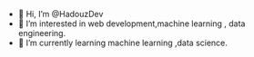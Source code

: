 - 👋 Hi, I’m @HadouzDev
- 👀 I’m interested in  web development,machine learning , data engineering.
- 🌱 I’m currently learning machine learning ,data science.

<!---
HadouzDev/HadouzDev is a ✨ special ✨ repository because its `README.md` (this file) appears on your GitHub profile.
You can click the Preview link to take a look at your changes.
--->
